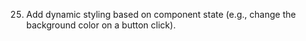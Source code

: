 25. Add dynamic styling based on component state (e.g., change the background color on a button click).
